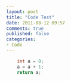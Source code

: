 ```yaml
---
layout: post
title: "Code Test"
date: 2011-08-12 09:57
comments: true
published: false
categories: 
- Code
---
```


``` c
    int a = 0;
    a = a + 1;
    return a;
```
